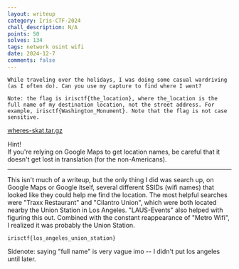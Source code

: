 ```yaml
---
layout: writeup
category: Iris-CTF-2024
chall_description: N/A
points: 50
solves: 134
tags: network osint wifi
date: 2024-12-7
comments: false
---
```


`While traveling over the holidays, I was doing some casual wardriving (as I often do). Can you use my capture to find where I went?`  

`Note: the flag is irisctf{the_location}, where the_location is the full name of my destination location, not the street address. For example, irisctf{Washington_Monument}. Note that the flag is not case sensitive.`  

[wheres-skat.tar.gz](https://github.com/Nightxade/ctf-writeups/blob/master/assets/CTFs/Iris-CTF-2024/wheres-skat.tar.gz)  

Hint!  
If you're relying on Google Maps to get location names, be careful that it doesn't get lost in translation (for the non-Americans).  

---

This isn't much of a writeup, but the only thing I did was search up, on Google Maps or Google itself, several different SSIDs (wifi names) that looked like they could help me find the location. The most helpful searches were "Traxx Restaurant" and "Cilantro Union", which were both located nearby the Union Station in Los Angeles. "LAUS-Events" also helped with figuring this out. Combined with the constant reappearance of "Metro Wifi", I realized it was probably the Union Station.

    irisctf{los_angeles_union_station}

Sidenote: saying "full name" is very vague imo -- I didn't put los angeles until later.